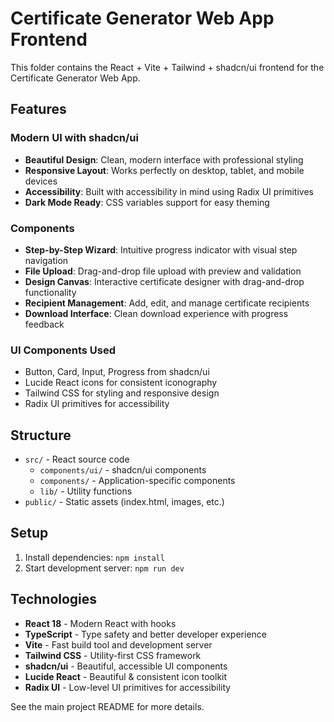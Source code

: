 # Certificate Generator Web App Frontend

This folder contains the React + Vite + Tailwind + shadcn/ui frontend for the Certificate Generator Web App.

## Features

### Modern UI with shadcn/ui
- **Beautiful Design**: Clean, modern interface with professional styling
- **Responsive Layout**: Works perfectly on desktop, tablet, and mobile devices
- **Accessibility**: Built with accessibility in mind using Radix UI primitives
- **Dark Mode Ready**: CSS variables support for easy theming

### Components
- **Step-by-Step Wizard**: Intuitive progress indicator with visual step navigation
- **File Upload**: Drag-and-drop file upload with preview and validation
- **Design Canvas**: Interactive certificate designer with drag-and-drop functionality
- **Recipient Management**: Add, edit, and manage certificate recipients
- **Download Interface**: Clean download experience with progress feedback

### UI Components Used
- Button, Card, Input, Progress from shadcn/ui
- Lucide React icons for consistent iconography
- Tailwind CSS for styling and responsive design
- Radix UI primitives for accessibility

## Structure
- `src/` - React source code
  - `components/ui/` - shadcn/ui components
  - `components/` - Application-specific components
  - `lib/` - Utility functions
- `public/` - Static assets (index.html, images, etc.)

## Setup
1. Install dependencies: `npm install`
2. Start development server: `npm run dev`

## Technologies
- **React 18** - Modern React with hooks
- **TypeScript** - Type safety and better developer experience
- **Vite** - Fast build tool and development server
- **Tailwind CSS** - Utility-first CSS framework
- **shadcn/ui** - Beautiful, accessible UI components
- **Lucide React** - Beautiful & consistent icon toolkit
- **Radix UI** - Low-level UI primitives for accessibility

See the main project README for more details.
